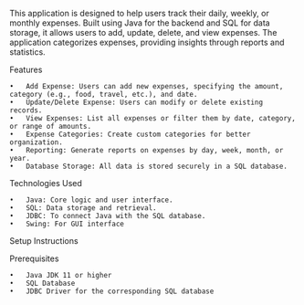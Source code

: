 This application is designed to help users track their daily, weekly, or monthly expenses. Built using Java for the backend and SQL for data storage, it allows users to add, update, delete, and view expenses. The application categorizes expenses, providing insights through reports and statistics.

Features

	•	Add Expense: Users can add new expenses, specifying the amount, category (e.g., food, travel, etc.), and date.
	•	Update/Delete Expense: Users can modify or delete existing records.
	•	View Expenses: List all expenses or filter them by date, category, or range of amounts.
	•	Expense Categories: Create custom categories for better organization.
	•	Reporting: Generate reports on expenses by day, week, month, or year.
	•	Database Storage: All data is stored securely in a SQL database.

Technologies Used

	•	Java: Core logic and user interface.
	•	SQL: Data storage and retrieval.
	•	JDBC: To connect Java with the SQL database.
	•	Swing: For GUI interface

Setup Instructions

Prerequisites

	•	Java JDK 11 or higher
	•	SQL Database
	•	JDBC Driver for the corresponding SQL database
